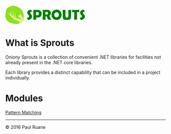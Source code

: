 ![S·P·R·O·U·T·S](https://raw.githubusercontent.com/oniony/Sprouts/master/Graphics/Sprouts.png)

What is Sprouts
===============

Oniony Sprouts is a collection of convenient .NET libraries for facilities
not already present in the .NET core libraries.

Each library provides a distinct capability that can be included in a
project individually.

Modules
=======

[Pattern Matching](https://github.com/oniony/Sprouts/blob/master/Modules/PatternMatching/README.md)

- - - 

© 2016 Paul Ruane
